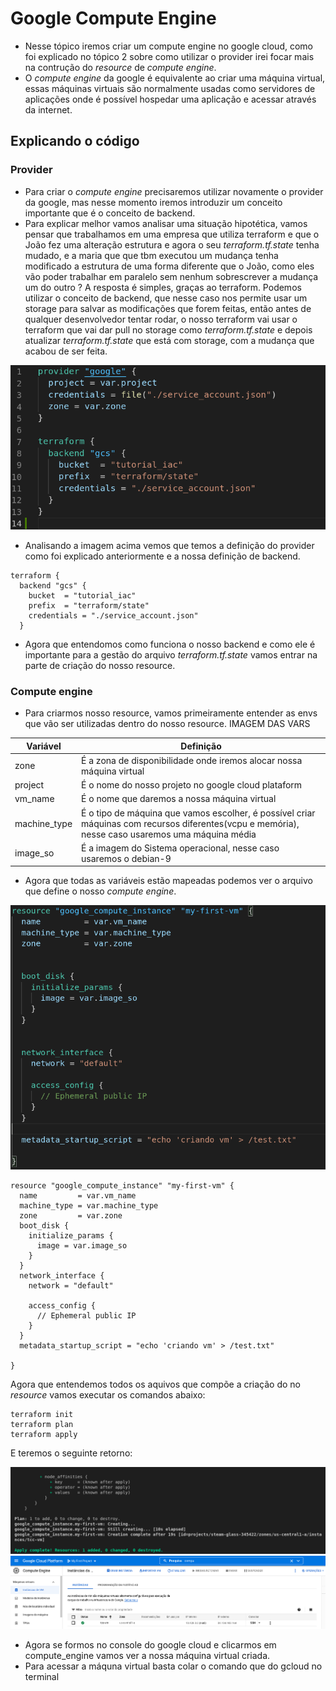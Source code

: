 # Google Compute Engine
- Nesse tópico iremos criar um compute engine no google cloud, como foi explicado no tópico 2 sobre como utilizar o provider irei focar mais na contrução do _resource_ de _compute_ _engine_.
- O  _compute_ _engine_ da google é equivalente ao criar uma máquina virtual, essas máquinas virtuais são normalmente usadas como servidores de aplicações onde é possível hospedar uma aplicação e acessar através da internet.
## Explicando o código
### Provider
- Para criar o  _compute_ _engine_ precisaremos utilizar novamente o provider da google, mas nesse momento iremos introduzir um conceito importante que é o conceito de backend.
- Para explicar melhor vamos analisar uma situação hipotética, vamos pensar que trabalhamos em uma empresa que utiliza terraform e que o João fez uma alteração estrutura e agora o seu _terraform.tf.state_ tenha mudado, e a maria que que tbm executou um mudança tenha modificado a estrutura de uma forma diferente que o João, como eles vão poder trabalhar em paralelo sem nenhum sobrescrever a mudança um do outro ? A resposta é simples, graças ao terraform. Podemos utilizar o conceito de backend, que nesse caso nos permite usar um storage para salvar as modificações que forem feitas, então antes de qualquer desenvolvedor tentar rodar, o nosso terraform vai usar o terraform que vai dar pull no storage como  _terraform.tf.state_ e depois atualizar  _terraform.tf.state_ que está com storage, com a mudança que acabou de ser feita.

![Provider](images/provider-compute-engine.png)

- Analisando a imagem acima vemos que temos a definição do provider como foi explicado anteriormente e a nossa definição de backend.

```
terraform {
  backend "gcs" {
    bucket  = "tutorial_iac"
    prefix  = "terraform/state"
    credentials = "./service_account.json"
  }

```

- Agora que entendomos como funciona o nosso backend e como ele é importante para a gestão do arquivo  _terraform.tf.state_ vamos entrar na parte de criação do nosso resource.

### Compute engine
- Para criarmos nosso resource, vamos primeiramente entender as envs que vão ser utilizadas dentro do nosso resource.
IMAGEM DAS VARS

|  Variável |Definição   |
|---|---|
|zone   |   É a zona de disponibilidade onde iremos alocar nossa máquina virtual|
| project  | É o nome do nosso projeto no google cloud plataform   |
| vm_name  | É o nome que daremos a nossa máquina virtual  |
|machine_type| É o tipo de máquina que vamos escolher, é possível criar máquinas com recursos diferentes(vcpu e memória), nesse caso usaremos uma máquina média|
|image_so| É a imagem do Sistema operacional, nesse caso usaremos o debian-9|

- Agora que todas as variáveis estão mapeadas podemos ver o arquivo que define o nosso _compute_ _engine_.

![resources compute engine](images/resources-compute-engine.png)


```
resource "google_compute_instance" "my-first-vm" {
  name         = var.vm_name
  machine_type = var.machine_type
  zone         = var.zone
  boot_disk {
    initialize_params {
      image = var.image_so
    }
  }
  network_interface {
    network = "default"

    access_config {
      // Ephemeral public IP
    }
  }
  metadata_startup_script = "echo 'criando vm' > /test.txt"

}
```

Agora que entendemos todos os aquivos que compõe a criação do no _resource_ vamos executar os comandos abaixo:

```
terraform init
terraform plan
terraform apply
```

E teremos o seguinte retorno:

![resultado compute engine](images/resultado.png)
![resultado compute engine](images/resultado-1.png)

- Agora se formos no console do google cloud e clicarmos em compute_engine vamos ver a nossa máquina virtual criada.
- Para acessar a máquna virtual basta colar o comando que do gcloud no terminal
